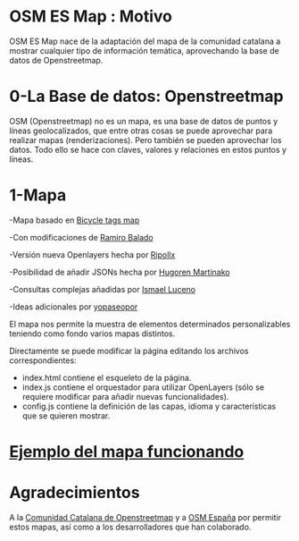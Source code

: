 # OSM ES Map : Motivo
OSM ES Map nace de la adaptación del mapa de la comunidad catalana a mostrar cualquier tipo de información temática, aprovechando la base de datos de Openstreetmap.

# 0-La Base de datos: Openstreetmap
OSM (Openstreetmap) no es un mapa, es una base de datos de puntos y líneas geolocalizados, que entre otras cosas se puede aprovechar para realizar mapas (renderizaciones). Pero también se pueden aprovechar los datos. Todo ello se hace con claves, valores y relaciones en estos puntos y líneas.

# 1-Mapa

-Mapa basado en [Bicycle tags map](https://wiki.openstreetmap.org/wiki/Bicycle_tags_map)

-Con modificaciones de [Ramiro Balado](https://github.com/Qjammer)

-Versión nueva Openlayers hecha por [Ripollx](https://github.com/Ripollx)

-Posibilidad de añadir JSONs hecha por [Hugoren Martinako ](https://github.com/Crashillo)

-Consultas complejas añadidas por [Ismael Luceno](https://github.com/ismaell)

-Ideas adicionales por [yopaseopor](https://github.com/yopaseopor)

El mapa nos permite la muestra de elementos determinados personalizables teniendo como fondo varios mapas distintos.

Directamente se puede modificar la página editando los archivos correspondientes:

* index.html contiene el esqueleto de la página.
* index.js contiene el orquestador para utilizar OpenLayers (sólo se requiere modificar para añadir nuevas funcionalidades).
* config.js contiene la definición de las capas, idioma y características que se quieren mostrar.

# [Ejemplo del mapa funcionando](https://osm-es.github.io/osmesmap)

# Agradecimientos

A la [Comunidad Catalana de Openstreetmap](https://t.me/osmcat) y a [OSM España](https://t.me/osmes) por permitir estos mapas, así como a los desarrolladores que han colaborado. 